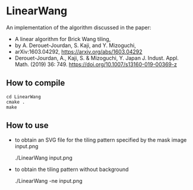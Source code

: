 # LinearWang

An implementation of the algorithm discussed in the paper:
* A linear algorithm for Brick Wang tiling, 
* by A. Derouet-Jourdan, S. Kaji, and Y. Mizoguchi, 
* arXiv:1603.04292, https://arxiv.org/abs/1603.04292
* Derouet-Jourdan, A., Kaji, S. & Mizoguchi, Y. Japan J. Indust. Appl. Math. (2019) 36: 749.
 https://doi.org/10.1007/s13160-019-00369-z
	
## How to compile

    cd LinearWang
    cmake .
    make
 
## How to use

* to obtain an SVG file for the tiling pattern specified by the mask image input.png 

    ./LinearWang input.png

* to obtain the tiling pattern without background

    ./LinearWang -ne input.png
    
